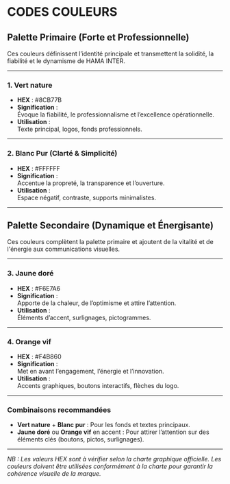 # CODES COULEURS

## Palette Primaire (Forte et Professionnelle)

Ces couleurs définissent l’identité principale et transmettent la solidité, la fiabilité et le dynamisme de HAMA INTER.

---

### 1. Vert nature
- **HEX** : #8CB77B
- **Signification** :  
  Évoque la fiabilité, le professionnalisme et l’excellence opérationnelle.
- **Utilisation** :  
  Texte principal, logos, fonds professionnels.

---

### 2. Blanc Pur (Clarté & Simplicité)
- **HEX** : #FFFFFF
- **Signification** :  
  Accentue la propreté, la transparence et l’ouverture.
- **Utilisation** :  
  Espace négatif, contraste, supports minimalistes.

---

## Palette Secondaire (Dynamique et Énergisante)

Ces couleurs complètent la palette primaire et ajoutent de la vitalité et de l'énergie aux communications visuelles.

---

### 3. Jaune doré
- **HEX** : #F6E7A6
- **Signification** :  
  Apporte de la chaleur, de l’optimisme et attire l’attention.
- **Utilisation** :  
  Éléments d’accent, surlignages, pictogrammes.

---

### 4. Orange vif
- **HEX** : #F4B860
- **Signification** :  
  Met en avant l’engagement, l’énergie et l’innovation.
- **Utilisation** :  
  Accents graphiques, boutons interactifs, flèches du logo.

---

### Combinaisons recommandées
- **Vert nature** + **Blanc pur** : Pour les fonds et textes principaux.
- **Jaune doré** ou **Orange vif** en accent : Pour attirer l’attention sur des éléments clés (boutons, pictos, surlignages).

---

*NB : Les valeurs HEX sont à vérifier selon la charte graphique officielle. Les couleurs doivent être utilisées conformément à la charte pour garantir la cohérence visuelle de la marque.*